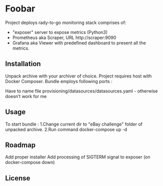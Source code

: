 # Foobar

Project deploys rady-to-go monitoring stack comprises of:
- "exposer" server to expose metrics (Python3)
- Prometheus aka Scraper, URL http://scraper:9090
- Grafana aka Viewer with predefined dashboard to present all the metrics.


## Installation

Unpack archive with your archiver of choice. Project requires host with Docker Composer.
Bundle employs following ports :


Have to name file provisioning/datasources/datasources.yaml - otherwise doesn’t work for me


## Usage
To start bundle : 
1.Change current dir to "eBay challenge" folder of unpacked archive.
2.Run command
docker-compose up -d


## Roadmap
Add proper installer
Add processing of SIGTERM signal  to exposer (on docker-compose down)


## License